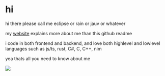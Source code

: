 # hi
hi there please call me eclipse or rain or jauv or whatever

my [website](eclips-e.space) explains more about me than this github readme

i code in both frontend and backend, and love both highlevel and lowlevel languages such as js/ts, rust, C#, C, C++, nim

yea thats all you need to know about me

![](https://github-profile-summary-cards.vercel.app/api/cards/profile-details?username=Just-a-Unity-Dev&theme=monokai)
